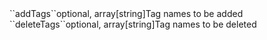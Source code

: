 <tr><td>``addTags``</td><td>optional, array[string]</td><td>Tag names to be added</td><td></td><td></td></tr>
<tr><td>``deleteTags``</td><td>optional, array[string]</td><td>Tag names to be deleted</td><td></td><td></td></tr>